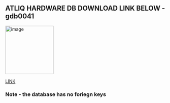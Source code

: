 ## ATLIQ HARDWARE DB DOWNLOAD LINK BELOW - gdb0041
<img width="152" height="152" alt="image" src="https://github.com/user-attachments/assets/65b0d854-77bd-4bdb-89ed-d48bcbd1552d" />

[LINK](https://drive.google.com/file/d/1reQwB2z63mClHzTiwJIudW39128rok37/view?usp=sharing)


### Note - the database has no foriegn keys




